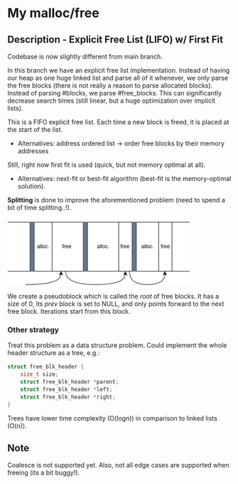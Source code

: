 # My malloc/free

## Description - Explicit Free List (LIFO) w/ First Fit

Codebase is now slightly different from main branch. 

In this branch we have an explicit free list implementation. Instead of having our heap as one huge linked list and parse all of it whenever, we only parse the free blocks (there is not really a reason to parse allocated blocks). Instead of parsing #blocks, we parse #free_blocks. This can significantly decrease search times (still linear, but a huge optimization over implicit lists). 

This is a FIFO explicit free list. Each time a new block is freed, it is placed at the start of the list.

- Alternatives: address ordered list -> order free blocks by their memory addresses

Still, right now first fit is used (quick, but not memory optimal at all).

- Alternatives: next-fit or best-fit algorithm (best-fit is the memory-optimal solution).

**Splitting** is done to improve the aforementioned problem (need to spend a bit of time splitting..!).

![alt text](assets/explicit.png)

We create a pseudoblock which is called the *root* of free blocks. It has a size of 0, its *prev* block is set to NULL, and only points forward to the next free block. Iterations start from this block. 



### Other strategy

Treat this problem as a data structure problem. Could implement the whole header structure as a tree, e.g.:

```C
struct free_blk_header {
    size_t size;
    struct free_blk_header *parent;
    struct free_blk_header *left;
    struct free_blk_header *right;
}
```

Trees have lower time complexity (O(logn)) in comparison to linked lists (O(n)).

## Note
Coalesce is not supported yet. Also, not all edge cases are supported when freeing (its a bit buggy!).
